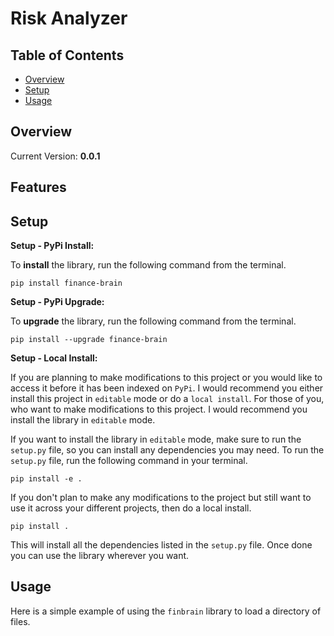 # Risk Analyzer

## Table of Contents

- [Overview](#overview)
- [Setup](#setup)
- [Usage](#usage)

## Overview

Current Version: **0.0.1**

## Features

## Setup

**Setup - PyPi Install:**

To **install** the library, run the following command from the terminal.

```console
pip install finance-brain
```

**Setup - PyPi Upgrade:**

To **upgrade** the library, run the following command from the terminal.

```console
pip install --upgrade finance-brain
```

**Setup - Local Install:**

If you are planning to make modifications to this project or you would like to access it
before it has been indexed on `PyPi`. I would recommend you either install this project
in `editable` mode or do a `local install`. For those of you, who want to make modifications
to this project. I would recommend you install the library in `editable` mode.

If you want to install the library in `editable` mode, make sure to run the `setup.py`
file, so you can install any dependencies you may need. To run the `setup.py` file,
run the following command in your terminal.

```console
pip install -e .
```

If you don't plan to make any modifications to the project but still want to use it across
your different projects, then do a local install.

```console
pip install .
```

This will install all the dependencies listed in the `setup.py` file. Once done
you can use the library wherever you want.

## Usage

Here is a simple example of using the `finbrain` library to load a directory of files.

```python
```
